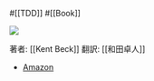 #[[TDD]] #[[Book]]

![](https://m.media-amazon.com/images/I/51hsd-b1RTL._SY291_BO1,204,203,200_QL40_ML2_.jpg)

著者: [[Kent Beck]] 翻訳: [[和田卓人]]
- [Amazon](https://amzn.asia/d/0NcRqvQ)